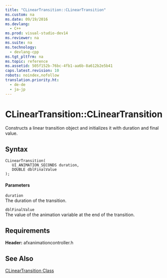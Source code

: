 ```yaml
---
title: "CLinearTransition::CLinearTransition"
ms.custom: na
ms.date: 09/19/2016
ms.devlang: 
  - C++
ms.prod: visual-studio-dev14
ms.reviewer: na
ms.suite: na
ms.technology: 
  - devlang-cpp
ms.tgt_pltfrm: na
ms.topic: reference
ms.assetid: 505f152b-76bc-4fb1-aa6b-8a612b2e5b41
caps.latest.revision: 10
robots: noindex,nofollow
translation.priority.ht: 
  - de-de
  - ja-jp
---
```

# CLinearTransition::CLinearTransition
Constructs a linear transition object and initializes it with duration and final value.  
  
## Syntax  
  
```  
CLinearTransition(  
   UI_ANIMATION_SECONDS duration,  
   DOUBLE dblFinalValue  
);  
```  
  
#### Parameters  
 `duration`  
 The duration of the transition.  
  
 `dblFinalValue`  
 The value of the animation variable at the end of the transition.  
  
## Requirements  
 **Header:** afxanimationcontroller.h  
  
## See Also  
 [CLinearTransition Class](../vs140/CLinearTransition-Class.md)